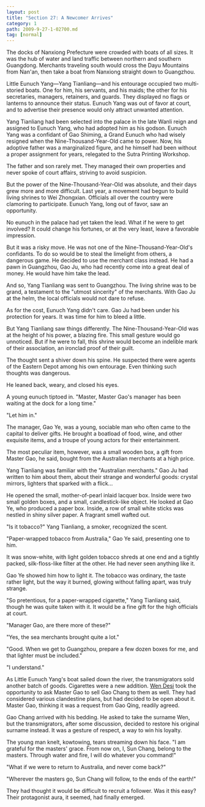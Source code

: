 ```yaml
---
layout: post
title: "Section 27: A Newcomer Arrives"
category: 1
path: 2009-9-27-1-02700.md
tag: [normal]
---
```


The docks of Nanxiong Prefecture were crowded with boats of all sizes. It was the hub of water and land traffic between northern and southern Guangdong. Merchants traveling south would cross the Dayu Mountains from Nan'an, then take a boat from Nanxiong straight down to Guangzhou.

Little Eunuch Yang—Yang Tianliang—and his entourage occupied two multi-storied boats. One for him, his servants, and his maids; the other for his secretaries, managers, retainers, and guards. They displayed no flags or lanterns to announce their status. Eunuch Yang was out of favor at court, and to advertise their presence would only attract unwanted attention.

Yang Tianliang had been selected into the palace in the late Wanli reign and assigned to Eunuch Yang, who had adopted him as his godson. Eunuch Yang was a confidant of Gao Shiming, a Grand Eunuch who had wisely resigned when the Nine-Thousand-Year-Old came to power. Now, his adoptive father was a marginalized figure, and he himself had been without a proper assignment for years, relegated to the Sutra Printing Workshop.

The father and son rarely met. They managed their own properties and never spoke of court affairs, striving to avoid suspicion.

But the power of the Nine-Thousand-Year-Old was absolute, and their days grew more and more difficult. Last year, a movement had begun to build living shrines to Wei Zhongxian. Officials all over the country were clamoring to participate. Eunuch Yang, long out of favor, saw an opportunity.

No eunuch in the palace had yet taken the lead. What if he were to get involved? It could change his fortunes, or at the very least, leave a favorable impression.

But it was a risky move. He was not one of the Nine-Thousand-Year-Old's confidants. To do so would be to steal the limelight from others, a dangerous game. He decided to use the merchant class instead. He had a pawn in Guangzhou, Gao Ju, who had recently come into a great deal of money. He would have him take the lead.

And so, Yang Tianliang was sent to Guangzhou. The living shrine was to be grand, a testament to the "utmost sincerity" of the merchants. With Gao Ju at the helm, the local officials would not dare to refuse.

As for the cost, Eunuch Yang didn't care. Gao Ju had been under his protection for years. It was time for him to bleed a little.

But Yang Tianliang saw things differently. The Nine-Thousand-Year-Old was at the height of his power, a blazing fire. This small gesture would go unnoticed. But if he were to fall, this shrine would become an indelible mark of their association, an ironclad proof of their guilt.

The thought sent a shiver down his spine. He suspected there were agents of the Eastern Depot among his own entourage. Even thinking such thoughts was dangerous.

He leaned back, weary, and closed his eyes.

A young eunuch tiptoed in. "Master, Master Gao's manager has been waiting at the dock for a long time."

"Let him in."

The manager, Gao Ye, was a young, sociable man who often came to the capital to deliver gifts. He brought a boatload of food, wine, and other exquisite items, and a troupe of young actors for their entertainment.

The most peculiar item, however, was a small wooden box, a gift from Master Gao, he said, bought from the Australian merchants at a high price.

Yang Tianliang was familiar with the "Australian merchants." Gao Ju had written to him about them, about their strange and wonderful goods: crystal mirrors, lighters that sparked with a flick...

He opened the small, mother-of-pearl inlaid lacquer box. Inside were two small golden boxes, and a small, candlestick-like object. He looked at Gao Ye, who produced a paper box. Inside, a row of small white sticks was nestled in shiny silver paper. A fragrant smell wafted out.

"Is it tobacco?" Yang Tianliang, a smoker, recognized the scent.

"Paper-wrapped tobacco from Australia," Gao Ye said, presenting one to him.

It was snow-white, with light golden tobacco shreds at one end and a tightly packed, silk-floss-like filter at the other. He had never seen anything like it.

Gao Ye showed him how to light it. The tobacco was ordinary, the taste rather light, but the way it burned, glowing without falling apart, was truly strange.

"So pretentious, for a paper-wrapped cigarette," Yang Tianliang said, though he was quite taken with it. It would be a fine gift for the high officials at court.

"Manager Gao, are there more of these?"

"Yes, the sea merchants brought quite a lot."

"Good. When we get to Guangzhou, prepare a few dozen boxes for me, and that lighter must be included."

"I understand."

As Little Eunuch Yang's boat sailed down the river, the transmigrators sold another batch of goods. Cigarettes were a new addition. [Wen Desi][y002] took the opportunity to ask Master Gao to sell Gao Chang to them as well. They had considered various clandestine plans, but had decided to be open about it. Master Gao, thinking it was a request from Gao Qing, readily agreed.

Gao Chang arrived with his bedding. He asked to take the surname Wen, but the transmigrators, after some discussion, decided to restore his original surname instead. It was a gesture of respect, a way to win his loyalty.

The young man knelt, kowtowing, tears streaming down his face. "I am grateful for the masters' grace. From now on, I, Sun Chang, belong to the masters. Through water and fire, I will do whatever you command!"

"What if we were to return to Australia, and never come back?"

"Wherever the masters go, Sun Chang will follow, to the ends of the earth!"

They had thought it would be difficult to recruit a follower. Was it this easy? Their protagonist aura, it seemed, had finally emerged.

[y001]: /characters/y001 "Xiao Zishan"
[y002]: /characters/y002 "Wen Desi"